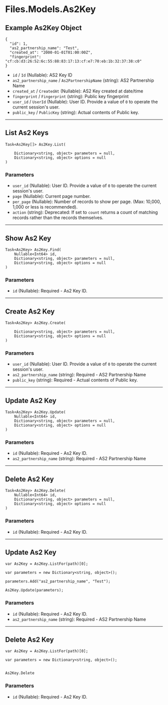 # Files.Models.As2Key

## Example As2Key Object

```
{
  "id": 1,
  "as2_partnership_name": "Test",
  "created_at": "2000-01-01T01:00:00Z",
  "fingerprint": "cf:cb:d3:26:52:6c:55:88:83:17:13:cf:e7:70:eb:1b:32:37:38:c0"
}
```

* `id` / `Id`  (Nullable<Int64>): AS2 Key ID
* `as2_partnership_name` / `As2PartnershipName`  (string): AS2 Partnership Name
* `created_at` / `CreatedAt`  (Nullable<DateTime>): AS2 Key created at date/time
* `fingerprint` / `Fingerprint`  (string): Public key fingerprint
* `user_id` / `UserId`  (Nullable<Int64>): User ID.  Provide a value of `0` to operate the current session's user.
* `public_key` / `PublicKey`  (string): Actual contents of Public key.


---

## List As2 Keys

```
Task<As2Key[]> As2Key.List(
    
    Dictionary<string, object> parameters = null,
    Dictionary<string, object> options = null
)
```

### Parameters

* `user_id` (Nullable<Int64>): User ID.  Provide a value of `0` to operate the current session's user.
* `page` (Nullable<Int64>): Current page number.
* `per_page` (Nullable<Int64>): Number of records to show per page.  (Max: 10,000, 1,000 or less is recommended).
* `action` (string): Deprecated: If set to `count` returns a count of matching records rather than the records themselves.


---

## Show As2 Key

```
Task<As2Key> As2Key.Find(
    Nullable<Int64> id, 
    Dictionary<string, object> parameters = null,
    Dictionary<string, object> options = null
)
```

### Parameters

* `id` (Nullable<Int64>): Required - As2 Key ID.


---

## Create As2 Key

```
Task<As2Key> As2Key.Create(
    
    Dictionary<string, object> parameters = null,
    Dictionary<string, object> options = null
)
```

### Parameters

* `user_id` (Nullable<Int64>): User ID.  Provide a value of `0` to operate the current session's user.
* `as2_partnership_name` (string): Required - AS2 Partnership Name
* `public_key` (string): Required - Actual contents of Public key.


---

## Update As2 Key

```
Task<As2Key> As2Key.Update(
    Nullable<Int64> id, 
    Dictionary<string, object> parameters = null,
    Dictionary<string, object> options = null
)
```

### Parameters

* `id` (Nullable<Int64>): Required - As2 Key ID.
* `as2_partnership_name` (string): Required - AS2 Partnership Name


---

## Delete As2 Key

```
Task<As2Key> As2Key.Delete(
    Nullable<Int64> id, 
    Dictionary<string, object> parameters = null,
    Dictionary<string, object> options = null
)
```

### Parameters

* `id` (Nullable<Int64>): Required - As2 Key ID.


---

## Update As2 Key

```
var As2Key = As2Key.ListFor(path)[0];

var parameters = new Dictionary<string, object>();

parameters.Add("as2_partnership_name", "Test");

As2Key.Update(parameters);
```

### Parameters

* `id` (Nullable<Int64>): Required - As2 Key ID.
* `as2_partnership_name` (string): Required - AS2 Partnership Name


---

## Delete As2 Key

```
var As2Key = As2Key.ListFor(path)[0];

var parameters = new Dictionary<string, object>();


As2Key.Delete
```

### Parameters

* `id` (Nullable<Int64>): Required - As2 Key ID.
